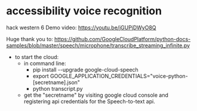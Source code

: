 # accessibility voice recognition
hack western 6
Demo video: https://youtu.be/jGUPjDWyO8Q


Huge thank you to: https://github.com/GoogleCloudPlatform/python-docs-samples/blob/master/speech/microphone/transcribe_streaming_infinite.py

- to start the cloud:
  - in command line:
    - pip install --upgrade google-cloud-speech
    - export GOOGLE_APPLICATION_CREDENTIALS="voice-python-[secretname].json"
    - python transcript.py
  - get the "secretname" by visiting google cloud console and registering api credentials for the Speech-to-text api.
